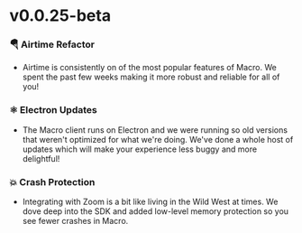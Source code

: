 # v0.0.25-beta

### 🪂 Airtime Refactor
 - Airtime is consistently on of the most popular features of Macro. We spent the past few weeks making it more robust and reliable for all of you!

### ⚛️ Electron Updates
 - The Macro client runs on Electron and we were running so old versions that weren't optimized for what we're doing. We've done a whole host of updates which will make your experience less buggy and more delightful!
 
### 💥 Crash Protection
 - Integrating with Zoom is a bit like living in the Wild West at times. We dove deep into the SDK and added low-level memory protection so you see fewer crashes in Macro.
